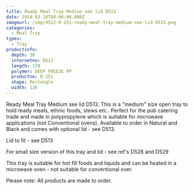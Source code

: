 ```yaml
---
title: Ready Meal Tray Medium see lid D513
date: 2014-03-18T00:00:00.000Z
imageurl: /img/d512-0-251-ready-meal-tray-medium-see-lid-d513.png
categories:
  - Meal Tray
types:
  - Tray
productinfo:
  depth: 36
  internetno: D512
  length: 170
  polymer: DEEP FREEZE PP
  productno: 0-251
  shape: Rectangle
  width: 126
---
```

Ready Meal Tray Medium see lid D513. This is a "medium" size open tray to hold ready meals, ethnic foods, stews etc.. Perfect for the pub catering trade and made in polypropylene which is suitable for microwave applications (not Conventional ovens). Available to order in Natural and Black and comes with optional lid - see D513.

Lid to fit - see D513

For small size version of this tray and lid - see ref's D528 and D529

This tray is suitable for hot fill foods and liquids and can be heated in a microwave oven - not suitable for conventional over.

Please note: All products are made to order.

 
